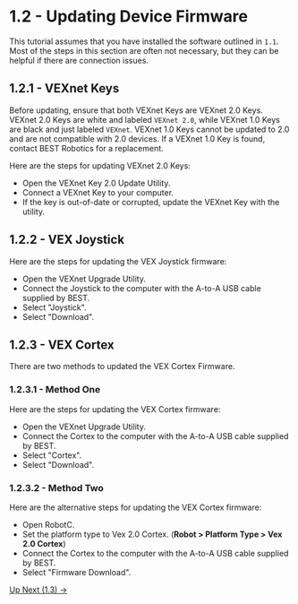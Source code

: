 # 1.2 - Updating Device Firmware

This tutorial assumes that you have installed the software outlined in `1.1`. Most of the steps in this section are often not necessary, but they can be helpful if there are connection issues.

## 1.2.1 - VEXnet Keys

Before updating, ensure that both VEXnet Keys are VEXnet 2.0 Keys. VEXnet 2.0 Keys are white and labeled `VEXnet 2.0`, while VEXnet 1.0 Keys are black and just labeled `VEXnet`. VEXnet 1.0 Keys cannot be updated to 2.0 and are not compatible with 2.0 devices. If a VEXnet 1.0 Key is found, contact BEST Robotics for a replacement.

Here are the steps for updating VEXnet 2.0 Keys:

- Open the VEXnet Key 2.0 Update Utility.
- Connect a VEXnet Key to your computer.
- If the key is out-of-date or corrupted, update the VEXnet Key with the utility.

## 1.2.2 - VEX Joystick

Here are the steps for updating the VEX Joystick firmware:

- Open the VEXnet Upgrade Utility.
- Connect the Joystick to the computer with the A-to-A USB cable supplied by BEST.
- Select "Joystick".
- Select "Download".

## 1.2.3 - VEX Cortex

There are two methods to updated the VEX Cortex Firmware.

### 1.2.3.1 - Method One

Here are the steps for updating the VEX Cortex firmware:

- Open the VEXnet Upgrade Utility.
- Connect the Cortex to the computer with the A-to-A USB cable supplied by BEST.
- Select "Cortex".
- Select "Download".

### 1.2.3.2 - Method Two

Here are the alternative steps for updating the VEX Cortex firmware:

- Open RobotC.
- Set the platform type to Vex 2.0 Cortex. (**Robot > Platform Type > Vex 2.0 Cortex**)
- Connect the Cortex to the computer with the A-to-A USB cable supplied by BEST.
- Select "Firmware Download".

[Up Next (1.3) ->](https://github.com/crcsrobotics/wiki/blob/main/1%20-%20SETUP/3%20-%20CORTEX.md)